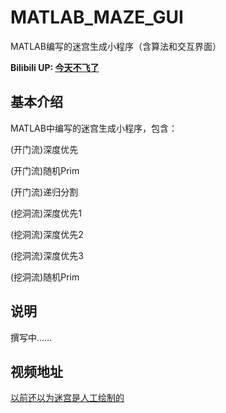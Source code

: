 # MATLAB_MAZE_GUI
MATLAB编写的迷宫生成小程序（含算法和交互界面）

**Bilibili UP: [今天不飞了](https://space.bilibili.com/330337755)**


## 基本介绍
MATLAB中编写的迷宫生成小程序，包含：

(开门流)深度优先

(开门流)随机Prim

(开门流)递归分割

(挖洞流)深度优先1

(挖洞流)深度优先2

(挖洞流)深度优先3

(挖洞流)随机Prim

## 说明

撰写中……


## 视频地址

[以前还以为迷宫是人工绘制的](https://www.bilibili.com/video/BV1ye411T7pJ/?share_source=copy_web&vd_source=caaf4922a2586fb68950a3155662b9c6)
